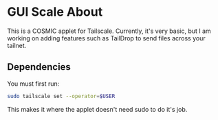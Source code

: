 # GUI Scale About
This is a COSMIC applet for Tailscale. Currently, it's very basic, but I am working on adding features such as TailDrop to send files across your tailnet.

## Dependencies
You must first run:

```bash
sudo tailscale set --operator=$USER
```

This makes it where the applet doesn't need sudo to do it's job.